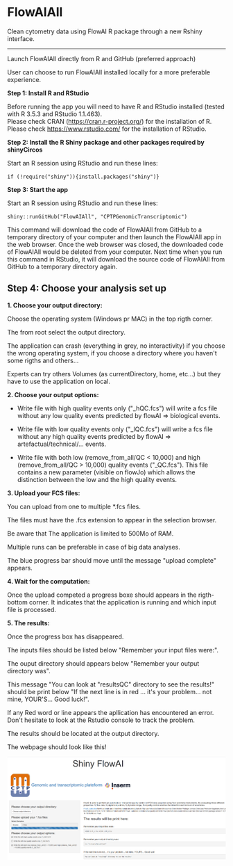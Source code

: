 FlowAIAll
========
Clean cytometry data using FlowAI R package through a new Rshiny interface.

*****

Launch FlowAIAll directly from R and GitHub (preferred approach)

User can choose to run FlowAIAll installed locally for a more preferable experience.

**Step 1: Install R and RStudio**

Before running the app you will need to have R and RStudio installed (tested with R 3.5.3 and RStudio 1.1.463).  
Please check CRAN (<a href="https://cran.r-project.org/" target="_blank">https://cran.r-project.org/</a>) for the installation of R.  
Please check <a href="https://www.rstudio.com/" target="_blank">https://www.rstudio.com/</a> for the installation of RStudio.  

**Step 2: Install the R Shiny package and other packages required by shinyCircos**

Start an R session using RStudio and run these lines:  
```
if (!require("shiny")){install.packages("shiny")}  
```

**Step 3: Start the app**  

Start an R session using RStudio and run these lines:  
```
shiny::runGitHub("FlowAIAll", "CPTPGenomicTranscriptomic")
```
This command will download the code of FlowAIAll from GitHub to a temporary directory of your computer and then launch the FlowAIAll app in the web browser. Once the web browser was closed, the downloaded code of FlowAIAll would be deleted from your computer. Next time when you run this command in RStudio, it will download the source code of FlowAIAll from GitHub to a temporary directory again. 


## Step 4: Choose your analysis set up  

**1. Choose your output directory:**

Choose the operating system (Windows pr MAC) in the top rigth corner.

The from root select the output directory.

The application can crash (everything in grey, no interactivity) if you choose the wrong operating system, if you choose a directory where you haven't some rigths and others...

Experts can try others Volumes (as currentDirectory, home, etc...) but they have to use the application on local.


**2. Choose your output options:**

  * Write file with high quality events only ("_hQC.fcs") will write a fcs file without any low quality events predicted by flowAI => biological events.
  
  * Write file with low quality events only ("_lQC.fcs") will write a fcs file without any high quality events predicted by flowAI => artefactual/technical/... events.
  
  * Write file with both low (remove_from_all/QC < 10,000) and high (remove_from_all/QC > 10,000) quality events ("_QC.fcs"). This file contains a new parameter (visible on flowJo) which allows the distinction between the low and the high quality events.
  

**3. Upload your FCS files:**

You can upload from one to multiple \*.fcs files.

The files must have the .fcs extension to appear in the selection browser.

Be aware that The application is limited to 500Mo of RAM.

Multiple runs can be preferable in case of big data analyses.

The blue progress bar should move until the message \"upload complete\" appears.


**4. Wait for the computation:**

Once the upload competed a progress boxe should appears in the rigth-bottom corner. It indicates that the application is running and which input file is processed.


**5. The results:**

Once the progress box has disappeared.

The inputs files should be listed below \"Remember your input files were:\".

The ouput directory should appears below \"Remember your output directory was\".

This message \"You can look at "resultsQC" directory to see the results!\" should be print below \"If the next line is in red ... it's your problem... not mine, YOUR'S... Good luck!\".

If any Red word or line appears the apllication has encountered an error. Don't hesitate to look at the Rstudio console to track the problem.

The results should be located at the output directory.

The webpage should look like this!

![alt text](https://github.com/CPTPGenomicTranscriptomic/FlowAIAll/blob/master/FlowAI_interface.png)

